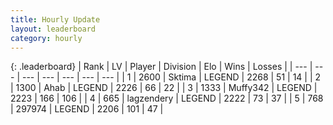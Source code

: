 ```yaml
---
title: Hourly Update
layout: leaderboard
category: hourly
---
```


{: .leaderboard}
| Rank | LV | Player | Division | Elo | Wins | Losses |
| --- | --- | --- | --- | --- | --- | --- |
| <span data-change="0">1</span> | 2600 | <span title="ID: 353063">Sktima</span> | LEGEND | <span data-change="0">2268</span> | <span data-change="0">51</span> | <span data-change="0">14</span> |
| <span data-change="1">2</span> | 1300 | <span title="ID: 402846">Ahab</span> | LEGEND | <span data-change="0">2226</span> | <span data-change="0">66</span> | <span data-change="0">22</span> |
| <span data-change="1">3</span> | 1333 | <span title="ID: 720567">Muffy342</span> | LEGEND | <span data-change="0">2223</span> | <span data-change="0">166</span> | <span data-change="0">106</span> |
| <span data-change="1">4</span> | 665 | <span title="ID: 628282">lagzendery</span> | LEGEND | <span data-change="0">2222</span> | <span data-change="0">73</span> | <span data-change="0">37</span> |
| <span data-change="1">5</span> | 768 | <span title="ID: 544038">297974</span> | LEGEND | <span data-change="0">2206</span> | <span data-change="0">101</span> | <span data-change="0">47</span> |